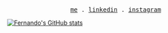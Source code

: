 <p align="center">
  <samp>
    <a href="https://fernando-rodriguez.vercel.app/">me</a> .
    <a href="https://www.linkedin.com/in/fernando-rodriguez-416b472b2/">linkedin</a> .
    <a href="https://www.instagram.com/__fernando_rose/">instagram</a> 
  </samp>
</p>

[![Fernando's GitHub stats](https://github-readme-stats.vercel.app/api?username=fernandorose)](https://github.com/anuraghazra/github-readme-stats)
